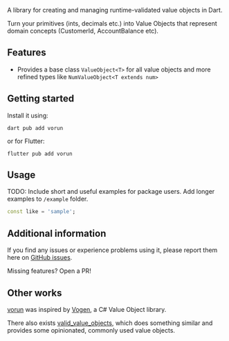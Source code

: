 A library for creating and managing runtime-validated value objects in Dart.

Turn your primitives (ints, decimals etc.) into Value Objects that represent domain concepts
(CustomerId, AccountBalance etc).

## Features

- Provides a base class `ValueObject<T>` for all value objects and more refined types like `NumValueObject<T extends num>`

## Getting started

Install it using:

```shell
dart pub add vorun
```

or for Flutter:

```shell
flutter pub add vorun
```

## Usage

TODO: Include short and useful examples for package users. Add longer examples
to `/example` folder.

```dart
const like = 'sample';
```

## Additional information

If you find any issues or experience problems using it, please report them here on [GitHub issues].

Missing features? Open a PR!

## Other works

[vorun] was inspired by [Vogen], a C# Value Object library.

There also exists [valid_value_objects], which does something similar and provides some
opinionated, commonly used value objects.

[vorun]: https://github.com/ricardoboss/vorun
[Vogen]: https://github.com/SteveDunn/Vogen
[GitHub issues]: https://github.com/ricardoboss/vorun/issues
[valid_value_objects]: https://gitlab.com/Patesz/valid-value-objects

